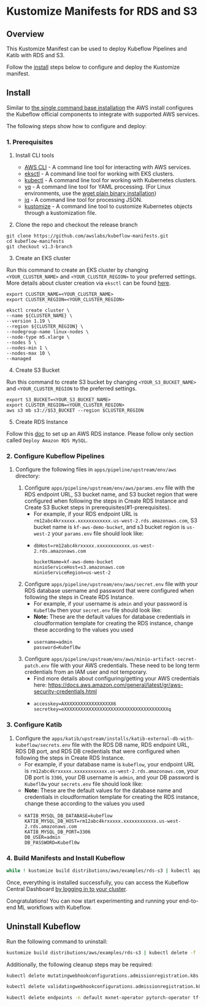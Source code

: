 # Kustomize Manifests for RDS and S3

## Overview
This Kustomize Manifest can be used to deploy Kubeflow Pipelines and Katib with RDS and S3.

Follow the [install](#install) steps below to configure and deploy the Kustomize manifest.

## Install

Similar to [the single command base installation](../../../../README.md#install-with-a-single-command) the AWS install configures the Kubeflow official components to integrate with supported AWS services. 

The following steps show how to configure and deploy:

### 1. Prerequisites

1. Install CLI tools
    - [AWS CLI](https://docs.aws.amazon.com/cli/latest/userguide/getting-started-install.html) - A command line tool for interacting with AWS services.
    - [eksctl](https://eksctl.io/introduction/#installation) - A command line tool for working with EKS clusters.
    - [kubectl](https://kubernetes.io/docs/tasks/tools) - A command line tool for working with Kubernetes clusters.
    - [yq](https://mikefarah.gitbook.io/yq) - A command line tool for YAML processing. (For Linux environments, use the [wget plain binary installation](https://mikefarah.gitbook.io/yq/#wget))
    - [jq](https://stedolan.github.io/jq/download/) - A command line tool for processing JSON.
    - [kustomize](https://kubectl.docs.kubernetes.io/installation/kustomize/) - A command line tool to customize Kubernetes objects through a kustomization file.

2. Clone the repo and checkout the release branch

```
git clone https://github.com/awslabs/kubeflow-manifests.git
cd kubeflow-manifests
git checkout v1.3-branch
```

3. Create an EKS cluster 

 Run this command to create an EKS cluster by changing `<YOUR_CLUSTER_NAME>` and `<YOUR_CLUSTER_REGION>` to your preferred settings. More details about cluster creation via `eksctl` can be found [here](https://eksctl.io/usage/creating-and-managing-clusters/).

```
export CLUSTER_NAME=<YOUR_CLUSTER_NAME>
export CLUSTER_REGION=<YOUR_CLUSTER_REGION>

eksctl create cluster \
--name ${CLUSTER_NAME} \
--version 1.19 \
--region ${CLUSTER_REGION} \
--nodegroup-name linux-nodes \
--node-type m5.xlarge \
--nodes 5 \
--nodes-min 1 \
--nodes-max 10 \
--managed
```

4. Create S3 Bucket

Run this command to create S3 bucket by changing `<YOUR_S3_BUCKET_NAME>` and `<YOUR_CLUSTER_REGION` to the preferred settings.

```
export S3_BUCKET=<YOUR_S3_BUCKET_NAME>
export CLUSTER_REGION=<YOUR_CLUSTER_REGION>
aws s3 mb s3://$S3_BUCKET --region $CLUSTER_REGION
```

5. Create RDS Instance

Follow this [doc](https://www.kubeflow.org/docs/distributions/aws/customizing-aws/rds/#deploy-amazon-rds-mysql) to set up an AWS RDS instance. Please follow only section called `Deploy Amazon RDS MySQL`. 


### 2. Configure Kubeflow Pipelines

1. Configure the following files in `apps/pipeline/upstream/env/aws` directory:

    1. Configure `apps/pipeline/upstream/env/aws/params.env` file with the RDS endpoint URL, S3 bucket name, and S3 bucket region that were configured when following the steps in Create RDS Instance and Create S3 Bucket steps in prerequisites(#1-prerequisites). 
        - For example, if your RDS endpoint URL is `rm12abc4krxxxxx.xxxxxxxxxxxx.us-west-2.rds.amazonaws.com`, S3 bucket name is `kf-aws-demo-bucket`, and s3 bucket region is `us-west-2` your `params.env` file should look like:
        - ```
          dbHost=rm12abc4krxxxxx.xxxxxxxxxxxx.us-west-2.rds.amazonaws.com

          bucketName=kf-aws-demo-bucket
          minioServiceHost=s3.amazonaws.com
          minioServiceRegion=us-west-2
          ```
    1. Configure `apps/pipeline/upstream/env/aws/secret.env` file with your RDS database username and password that were configured when following the steps in Create RDS Instance.
        - For example, if your username is `admin` and your password is `Kubefl0w` then your `secret.env` file should look like:
        - **Note:** These are the default values for database credentials in cloudformation template for creating the RDS instance, change these according to the values you used
        - ```
          username=admin
          password=Kubefl0w
          ```
    1. Configure `apps/pipeline/upstream/env/aws/minio-artifact-secret-patch.env` file with your AWS credentials. These need to be long term credentials from an IAM user and not temporary. 
        - Find more details about configuring/getting your AWS credentials here:
        https://docs.aws.amazon.com/general/latest/gr/aws-security-credentials.html
        - ```
          accesskey=AXXXXXXXXXXXXXXXXXX6
          secretkey=eXXXXXXXXXXXXXXXXXXXXXXXXXXXXXXXXXXXXXXq
          ```

### 3. Configure Katib


1. Configure the `apps/katib/upstream/installs/katib-external-db-with-kubeflow/secrets.env` file with the RDS DB name, RDS endpoint URL, RDS DB port, and RDS DB credentials that were configured when following the steps in Create RDS Instance.
    - For example, if your database name is `kubeflow`, your endpoint URL is `rm12abc4krxxxxx.xxxxxxxxxxxx.us-west-2.rds.amazonaws.com`, your DB port is `3306`, your DB username is `admin`, and your DB password is `Kubefl0w` your `secrets.env` file should look like:
    - **Note:** These are the default values for the database name and credentials in cloudformation template for creating the RDS instance, change these according to the values you used
    - ```
      KATIB_MYSQL_DB_DATABASE=kubeflow
      KATIB_MYSQL_DB_HOST=rm12abc4krxxxxx.xxxxxxxxxxxx.us-west-2.rds.amazonaws.com
      KATIB_MYSQL_DB_PORT=3306
      DB_USER=admin
      DB_PASSWORD=Kubefl0w
      ```


### 4. Build Manifests and Install Kubeflow

```sh
while ! kustomize build distributions/aws/examples/rds-s3 | kubectl apply -f -; do echo "Retrying to apply resources"; sleep 10; done
```

Once, everything is installed successfully, you can access the Kubeflow Central Dashboard [by logging in to your cluster](../../../../README.md#connect-to-your-kubeflow-cluster).

Congratulations! You can now start experimenting and running your end-to-end ML workflows with Kubeflow.


## Uninstall Kubeflow

Run the following command to uninstall:

```sh
kustomize build distributions/aws/examples/rds-s3 | kubectl delete -f -
```


Additionally, the following cleanup steps may be required:

```sh
kubectl delete mutatingwebhookconfigurations.admissionregistration.k8s.io webhook.eventing.knative.dev webhook.istio.networking.internal.knative.dev webhook.serving.knative.dev

kubectl delete validatingwebhookconfigurations.admissionregistration.k8s.io config.webhook.eventing.knative.dev config.webhook.istio.networking.internal.knative.dev config.webhook.serving.knative.dev

kubectl delete endpoints -n default mxnet-operator pytorch-operator tf-operator
```
